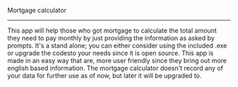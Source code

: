 Mortgage calculator
_____________________

This app will help those who got mortgage to calculate the total amount they need to pay monthly by just providing the information as asked by prompts. It's a stand alone; you can either consider using the included .exe or upgrade the codesto your needs since it is open source.
This app is made in an easy way that are, more user friendly since they bring out more english based information. 
The mortgage calculator doesn't record any of your data for further use as of now, but later it will be upgraded to.